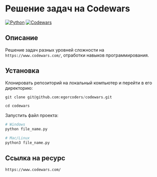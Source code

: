 # Решение задач на Codewars

[![Python](https://img.shields.io/badge/-Python-464641?style=flat-square&logo=Python)](https://www.python.org/)
[![Codewars](https://img.shields.io/badge/Codewars-464646?style=flat-square&logo=codewars)](https://www.codewars.com/)

## Описание

Решение задач разных уровней сложности на `https://www.codewars.com/`, отработки навыков программирования.

## Установка

Клонировать репозиторий на локальный компьютер и перейти в его директорию:

```python
git clone git@github.com:egorcoders/codewars.git

cd codewars
```

Запустить файл проекта:

```python
# Windows
python file_name.py

# Mac/Linux
python3 file_name.py
```

## Ссылка на ресурс

`https://www.codewars.com/`
